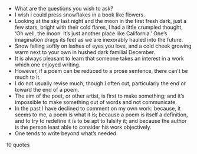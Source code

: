  - What are the questions you wish to ask?
 - I wish i could press snowflakes in a book like flowers.
 - Looking at the sky last night and the moon in the first fresh dark, just a few stars, bright with their cold flares, I had a little crumpled thought, ‘Oh well, the moon. It’s just another place like California.’ One’s imagination drags its feet as we are inexorably hauled into the future.
 - Snow falling softly on lashes of eyes you love, and a cold cheek growing warm next to your own in hushed dark familial December.
 - It is always pleasant to learn that someone takes an interest in a work which one enjoyed writing.
 - However, if a poem can be reduced to a prose sentence, there can’t be much to it.
 - I do not usually revise much, though I often cut, particularly the end or toward the end of a poem.
 - The aim of the poet, or other artist, is first to make something; and it’s impossible to make something out of words and not communicate.
 - In the past I have declined to comment on my own work: because, it seems to me, a poem is what it is; because a poem is itself a definition, and to try to redefine it is to be apt to falsify it; and because the author is the person least able to consider his work objectively.
 - One tends to write beyond what’s needed.

10 quotes